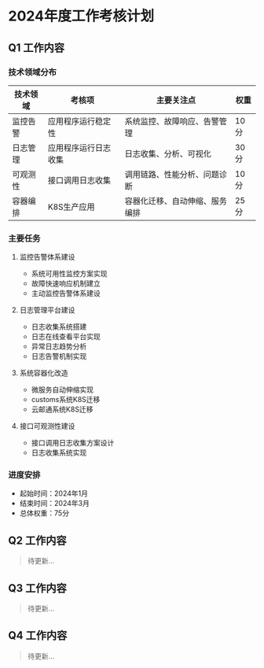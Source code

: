 # 2024年度工作考核计划

## Q1 工作内容

### 技术领域分布

| 技术领域 | 考核项 | 主要关注点 | 权重 |
|---------|--------|------------|------|
| 监控告警 | 应用程序运行稳定性 | 系统监控、故障响应、告警管理 | 10分 |
| 日志管理 | 应用程序运行日志收集 | 日志收集、分析、可视化 | 30分 |
| 可观测性 | 接口调用日志收集 | 调用链路、性能分析、问题诊断 | 10分 |
| 容器编排 | K8S生产应用 | 容器化迁移、自动伸缩、服务编排 | 25分 |

### 主要任务

1. 监控告警体系建设
   - 系统可用性监控方案实现
   - 故障快速响应机制建立
   - 主动监控告警体系建设

2. 日志管理平台建设
   - 日志收集系统搭建
   - 日志在线查看平台实现
   - 异常日志趋势分析
   - 日志告警机制实现

3. 系统容器化改造
   - 微服务自动伸缩实现
   - customs系统K8S迁移
   - 云邮通系统K8S迁移

4. 接口可观测性建设
   - 接口调用日志收集方案设计
   - 日志收集系统实现

### 进度安排

- 起始时间：2024年1月
- 结束时间：2024年3月
- 总体权重：75分

## Q2 工作内容

> 待更新...

## Q3 工作内容

> 待更新...

## Q4 工作内容

> 待更新...
